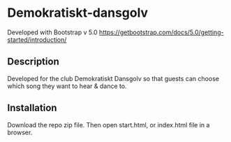 # Demokratiskt-dansgolv

Developed with Bootstrap v 5.0 https://getbootstrap.com/docs/5.0/getting-started/introduction/

## Description

Developed for the club Demokratiskt Dansgolv so that guests can choose which song they want to hear & dance to.

## Installation

Download the repo zip file. Then open start.html, or index.html file in a browser. 
